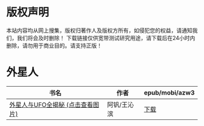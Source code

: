 # 版权声明

本站内容均从网上搜集，版权归著作人及版权方所有，如侵犯您的权益，请通知我们，我们将会及时删除！ 下载链接仅供宽带测试研究用途，请下载后在24小时内删除，请勿用于商业目的。请支持正版！

# 外星人

| 书名 | 作者 | epub/mobi/azw3 |
| --- | --- | --- |
| [外星人与UFO全揭秘 (点击查看图片)](https://www.dushupai.com/attachment/2024/06/01/75b223702e9de641.jpg) | 阿钒/王沁滨 | [下载](https://url89.ctfile.com/f/31084289-1357007596-9da0eb?p=8866) |
